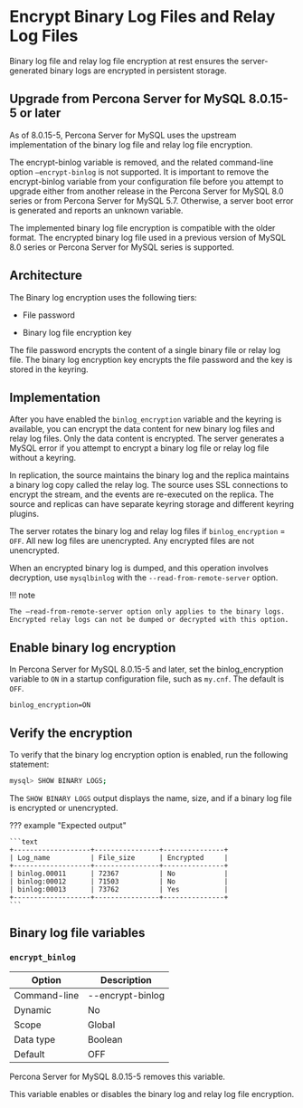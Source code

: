 # Encrypt Binary Log Files and Relay Log Files

Binary log file and relay log file encryption at rest ensures the
server-generated binary logs are encrypted in persistent storage.

## Upgrade from Percona Server for MySQL 8.0.15-5 or later

As of 8.0.15-5, Percona Server for MySQL uses the upstream
implementation of the binary log file and relay log file encryption.

The encrypt-binlog variable is
removed, and the related command-line option `–encrypt-binlog` is not
supported. It is important to remove the encrypt-binlog variable from your
configuration file before you attempt to upgrade either from another release
in the Percona Server for MySQL 8.0 series or from Percona Server for MySQL 5.7.
Otherwise, a server boot error is generated and reports an unknown
variable.

The implemented binary log file encryption is compatible with the older
format. The encrypted binary log file used in a previous version of MySQL 8.0
series or Percona Server for MySQL series is supported.

## Architecture

The Binary log encryption uses the following tiers:

* File password

* Binary log file encryption key

The file password encrypts the content of a single binary file or relay log
file. The binary log encryption key encrypts the file password and the key
is stored in the keyring.

## Implementation

After you have enabled the `binlog_encryption` variable and the keyring is
available, you can encrypt the data content for new binary log files and relay
log files. Only the data content is encrypted. The server generates a MySQL error if you attempt to encrypt a binary log file or
relay log file without a keyring.

In replication, the source maintains the binary log and the replica maintains a binary
log copy called the relay log. The source uses SSL connections to encrypt the stream, and the events
are re-executed on the replica. The source and replicas can have separate
keyring storage and different keyring plugins.

The server rotates the binary log and relay log files if `binlog_encryption` = `OFF`. All new log files are unencrypted. Any encrypted files are not unencrypted.

When an encrypted binary log is dumped, and this operation involves decryption,
use `mysqlbinlog` with the `--read-from-remote-server` option.

!!! note

    The –read-from-remote-server option only applies to the binary logs. Encrypted relay logs can not be dumped or decrypted with this option.

## Enable binary log encryption

In Percona Server for MySQL 8.0.15-5 and later, set the binlog_encryption variable
to `ON` in a startup configuration file, such as `my.cnf`. The default is `OFF`.

```text
binlog_encryption=ON
```

## Verify the encryption

To verify that the binary log encryption option is enabled, run the following
statement:

```{.bash data-prompt="mysql>"}
mysql> SHOW BINARY LOGS;
```

The `SHOW BINARY LOGS` output displays the name, size, and if a binary log file is encrypted or unencrypted.

??? example "Expected output"

    ```text
    +-------------------+----------------+---------------+
    | Log_name          | File_size      | Encrypted     |
    +-------------------+----------------+---------------+
    | binlog.00011      | 72367          | No            |
    | binlog:00012      | 71503          | No            |
    | binlog:00013      | 73762          | Yes           |
    +-------------------+----------------+---------------+
    ```

## Binary log file variables

### `encrypt_binlog`

| Option       | Description      |
|--------------|------------------|
| Command-line | --encrypt-binlog |
| Dynamic      | No               |
| Scope        | Global           |
| Data type    | Boolean          |
| Default      | OFF              |

Percona Server for MySQL 8.0.15-5 removes this variable.

This variable enables or disables the binary log and relay log file encryption.
